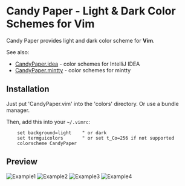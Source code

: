 Candy Paper - Light & Dark Color Schemes for Vim
================================================================================

Candy Paper provides light and dark color scheme for **Vim**.

See also: 
* [CandyPaper.idea](https://github.com/dfxyz/CandyPaper.idea) -
    color schemes for IntelliJ IDEA
* [CandyPaper.mintty](https://github.com/dfxyz/CandyPaper.idea) -
    color schemes for mintty

## Installation
Just put 'CandyPaper.vim' into the 'colors' directory. Or use a bundle manager.

Then, add this into your `~/.vimrc`:

```VimL
    set background=light    " or dark
    set termguicolors       " or set t_Co=256 if not supported
    colorscheme CandyPaper
```

## Preview
![Example1](https://raw.githubusercontent.com/dfxyz/CandyPaper.vim/screenshot//example1.png)
![Example2](https://raw.githubusercontent.com/dfxyz/CandyPaper.vim/screenshot//example2.png)
![Example3](https://raw.githubusercontent.com/dfxyz/CandyPaper.vim/screenshot//example3.png)
![Example4](https://raw.githubusercontent.com/dfxyz/CandyPaper.vim/screenshot//example4.png)
